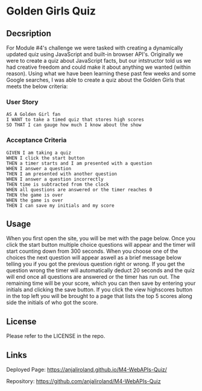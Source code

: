 # Golden Girls Quiz

## Decsription

For Module #4's challenge we were tasked with creating a dynamically updated quiz using JavaScript and built-in browser API's. Originally we were to create a quiz about JavaScript facts, but our intstructor told us we had creative freedom and could make it about anything we wanted (within reason). Using what we have been learning these past few weeks and some Google searches, I was able to create a quiz about the Golden Girls that meets the below criteria:

### User Story

```
AS A Golden Girl fan
I WANT to take a timed quiz that stores high scores
SO THAT I can gauge how much I know about the show
```

### Acceptance Criteria

```
GIVEN I am taking a quiz
WHEN I click the start button
THEN a timer starts and I am presented with a question
WHEN I answer a question
THEN I am presented with another question
WHEN I answer a question incorrectly
THEN time is subtracted from the clock
WHEN all questions are answered or the timer reaches 0
THEN the game is over
WHEN the game is over
THEN I can save my initials and my score
```


## Usage

When you first open the site, you will be met with the page below. Once you click the start button multiple choice questions will appear and the timer will start counting down from 300 seconds. When you choose one of the choices the next question will appear aswell as a brief message below telling you if you got the previous question right or wrong. If you get the question wrong the timer will automatically deduct 20 seconds and the quiz will end once all questions are answered or the timer has run out. The remaining time will be your score, which you can then save by entering your initials and clicking the save button. If you click the view highscores button in the top left you will be brought to a page that lists the top 5 scores along side the initials of who got the score. 

## License

Please refer to the LICENSE in the repo.


## Links

Deployed Page: https://anjaliroland.github.io/M4-WebAPIs-Quiz/

Repository: https://github.com/anjaliroland/M4-WebAPIs-Quiz
